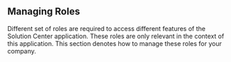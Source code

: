 ## Managing Roles
Different set of roles are required to access different features of the Solution Center application. These roles are only relevant in the context of this application. This section denotes how to manage these roles for your company.
